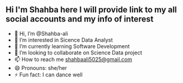 ## Hi I'm Shahba here I will provide link to my all social accounts and my info of interest 







- 👋 Hi, I’m @Shahba-ali
- 👀 I’m interested in Sicence Data Analyst
- 🌱 I’m currently learning Software Development 
- 💞️ I’m looking to collaborate on Science Data project
- 📫 How to reach me shahbaali5025@gmail.com
- 😄 Pronouns: she/her
- ⚡ Fun fact: I can dance well 

<!---
Shahba-ali/Shahba-ali is a ✨ special ✨ repository because its `README.md` (this file) appears on your GitHub profile.
You can click the Preview link to take a look at your changes.
--->
